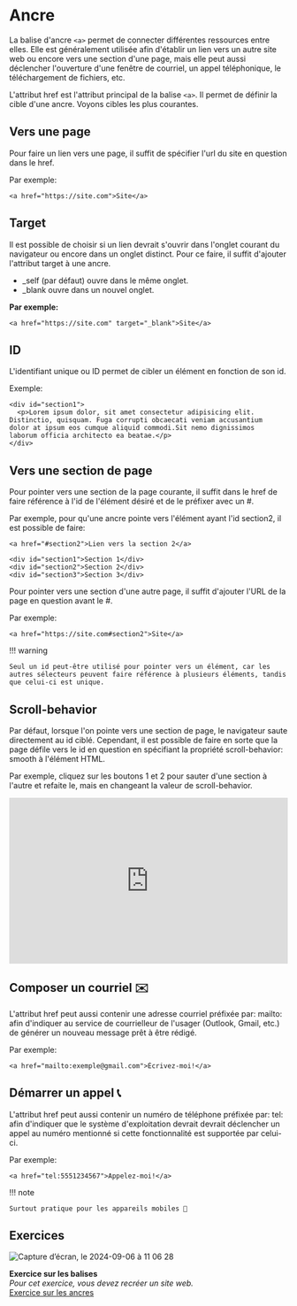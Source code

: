 # Ancre

La balise d'ancre `<a>` permet de connecter différentes ressources entre elles. Elle est généralement utilisée afin d'établir un lien vers un autre site web ou encore vers une section d'une page, mais elle peut aussi déclencher l'ouverture d'une fenêtre de courriel, un appel téléphonique, le téléchargement de fichiers, etc.

L'attribut href est l'attribut principal de la balise `<a>`. Il permet de définir la cible d'une ancre. Voyons cibles les plus courantes.

## Vers une page

Pour faire un lien vers une page, il suffit de spécifier l'url du site en question dans le href.

Par exemple:

```
<a href="https://site.com">Site</a>
```

## Target
Il est possible de choisir si un lien devrait s'ouvrir dans l'onglet courant du navigateur ou encore dans un onglet distinct. Pour ce faire, il suffit d'ajouter l'attribut target à une ancre.

- _self (par défaut) ouvre dans le même onglet.
- _blank ouvre dans un nouvel onglet.

**Par exemple:**

```
<a href="https://site.com" target="_blank">Site</a>
```

## ID

L'identifiant unique ou ID permet de cibler un élément en fonction de son id.

Exemple:
```
<div id="section1">
  <p>Lorem ipsum dolor, sit amet consectetur adipisicing elit.
Distinctio, quisquam. Fuga corrupti obcaecati veniam accusantium
dolor at ipsum eos cumque aliquid commodi.Sit nemo dignissimos
laborum officia architecto ea beatae.</p>
</div>
```

## Vers une section de page

Pour pointer vers une section de la page courante, il suffit dans le href de faire référence à l'id de l'élément désiré et de le préfixer avec un #.

Par exemple, pour qu'une ancre pointe vers l'élément ayant l'id section2, il est possible de faire:

```
<a href="#section2">Lien vers la section 2</a>

<div id="section1">Section 1</div>
<div id="section2">Section 2</div>
<div id="section3">Section 3</div>
```

Pour pointer vers une section d'une autre page, il suffit d'ajouter l'URL de la page en question avant le #.

Par exemple:

```
<a href="https://site.com#section2">Site</a>
```

!!! warning

    Seul un id peut-être utilisé pour pointer vers un élément, car les autres sélecteurs peuvent faire référence à plusieurs éléments, tandis que celui-ci est unique.

## Scroll-behavior

Par défaut, lorsque l'on pointe vers une section de page, le navigateur saute directement au id ciblé. Cependant, il est possible de faire en sorte que la page défile vers le id en question en spécifiant la propriété scroll-behavior: smooth à l'élément HTML.

Par exemple, cliquez sur les boutons 1 et 2 pour sauter d'une section à l'autre et refaite le, mais en changeant la valeur de scroll-behavior.
<iframe height="300" style="width: 100%;" scrolling="no" title="Scroll-behavior: smooth" src="https://codepen.io/tim-momo/embed/MWzpajX?default-tab=html%2Cresult" frameborder="no" loading="lazy" allowtransparency="true" allowfullscreen="true">
  See the Pen <a href="https://codepen.io/tim-momo/pen/MWzpajX">
  Scroll-behavior: smooth</a> by TIM Montmorency (<a href="https://codepen.io/tim-momo">@tim-momo</a>)
  on <a href="https://codepen.io">CodePen</a>.
</iframe>

## Composer un courriel ✉️

L'attribut href peut aussi contenir une adresse courriel préfixée par: mailto: afin d'indiquer au service de courrielleur de l'usager (Outlook, Gmail, etc.) de générer un nouveau message prêt à être rédigé.

Par exemple:

```
<a href="mailto:exemple@gmail.com">Écrivez-moi!</a>
```

## Démarrer un appel 📞

L'attribut href peut aussi contenir un numéro de téléphone préfixée par: tel: afin d'indiquer que le système d'exploitation devrait devrait déclencher un appel au numéro mentionné si cette fonctionnalité est supportée par celui-ci.

Par exemple:

```
<a href="tel:5551234567">Appelez-moi!</a>
```

!!! note

    Surtout pratique pour les appareils mobiles 📱


## Exercices

<div class="grid grid-auto" markdown>

![Capture d’écran, le 2024-09-06 à 11 06 28](https://github.com/user-attachments/assets/1bdcd3c7-0c1c-4bab-bacf-7510542e5c91)



  **Exercice sur les balises**<br>
  _Pour cet exercice, vous devez recréer un site web._<br>
  [Exercice sur les ancres](https://tim-montmorency.com/compendium/582-111%E2%80%93web1/exercices/ancres.html)
</div>


